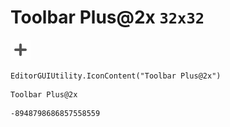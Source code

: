 # Toolbar Plus@2x `32x32`
<img src="/img/Toolbar%20Plus@2x.png" width=32 height=32>

``` CSharp
EditorGUIUtility.IconContent("Toolbar Plus@2x")
```
```
Toolbar Plus@2x
```
```
-8948798686857558559
```
